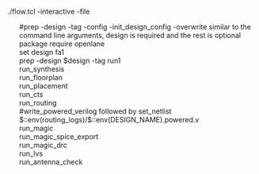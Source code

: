 ./flow.tcl -interactive -file <file>





<ul>
#prep -design <design> -tag <tag> -config <config> -init_design_config -overwrite similar to the command line arguments, design is required and the rest is optional<br/>
package require openlane<br/>
set design fa1<br/>
prep -design $design -tag run1<br/>
run_synthesis<br/>
run_floorplan<br/>
run_placement<br/>
run_cts<br/>
run_routing<br/>
#write_powered_verilog followed by set_netlist $::env(routing_logs)/$::env(DESIGN_NAME).powered.v<br/>
run_magic<br/>
run_magic_spice_export<br/>
run_magic_drc<br/>
run_lvs<br/>
run_antenna_check</ul><br/>
